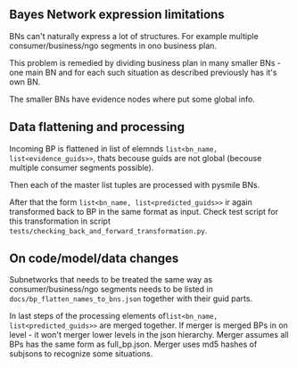 ## Bayes Network expression limitations
BNs can't naturally express a lot of structures. For example 
multiple consumer/business/ngo segments in ono business plan.

This problem is remedied by dividing business plan in many
smaller BNs - one main BN and for each such situation as described 
previously has it's own BN.

The smaller BNs have evidence nodes where put some global info.

## Data flattening and processing
Incoming BP is flattened in list of elemnds ``list<bn_name, list<evidence_guids>>``, thats
becouse guids are not global (becouse multiple consumer segments possible).

Then each of the master list tuples are processed with pysmile BNs.

After that the form ``list<bn_name, list<predicted_guids>>`` ir again transformed
back to BP in the same format as input. Check test script for this transformation
in script ``tests/checking_back_and_forward_transformation.py``.

## On code/model/data changes
Subnetworks that needs to be treated the same way as consumer/business/ngo segments
needs to be listed in ``docs/bp_flatten_names_to_bns.json`` together with their
guid parts.

In last steps of the processing elements of``list<bn_name, list<predicted_guids>>`` are
merged together. If merger is merged BPs in on level - it won't merger lower
levels in the json hierarchy. Merger assumes all BPs has the same form as full_bp.json.
Merger uses md5 hashes of subjsons to recognize some situations.


